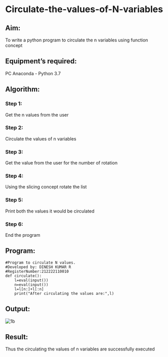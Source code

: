 # Circulate-the-values-of-N-variables
## Aim:
To write a python program to circulate the n variables using function concept
## Equipment’s required:
PC
Anaconda - Python 3.7
## Algorithm: 
### Step 1: 
Get the n values from the user
### Step 2: 
Circulate the values of n variables
### Step 3: 
Get the value from the user for the number of rotation
### Step 4: 
Using the slicing concept rotate the list

### Step 5:
Print both the values it would be circulated

### Step 6:
End the program

## Program:
```
#Program to circulate N values.
#Developed by: DINESH KUMAR R
#RegisterNumber:212222110010
def circulate():
    l=eval(input())
    n=eval(input())
    l=l[n:]+l[:n]
    print("After circulating the values are:",l)   
 ```


## Output:

![1b](https://user-images.githubusercontent.com/119477784/226182630-13b659c5-e883-4b35-9195-e7c37ddb65ce.png)


## Result:

Thus the circulating the values of n variables are successfully executed
